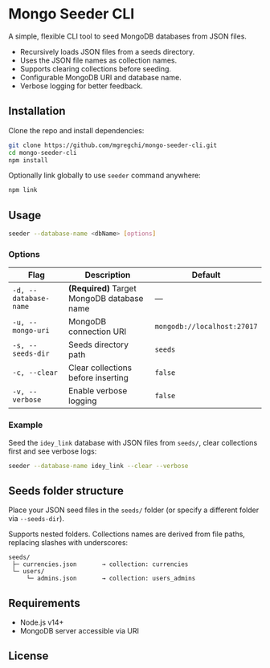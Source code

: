 # Mongo Seeder CLI

A simple, flexible CLI tool to seed MongoDB databases from JSON files.

- Recursively loads JSON files from a seeds directory.
- Uses the JSON file names as collection names.
- Supports clearing collections before seeding.
- Configurable MongoDB URI and database name.
- Verbose logging for better feedback.

## Installation

Clone the repo and install dependencies:

```bash
git clone https://github.com/mgregchi/mongo-seeder-cli.git
cd mongo-seeder-cli
npm install
````

Optionally link globally to use `seeder` command anywhere:

```bash
npm link
```

## Usage

```bash
seeder --database-name <dbName> [options]
```

### Options

| Flag                  | Description                                 | Default                     |
| --------------------- | ------------------------------------------- | --------------------------- |
| `-d, --database-name` | **(Required)** Target MongoDB database name | —                           |
| `-u, --mongo-uri`     | MongoDB connection URI                      | `mongodb://localhost:27017` |
| `-s, --seeds-dir`     | Seeds directory path                        | `seeds`                     |
| `-c, --clear`         | Clear collections before inserting          | `false`                     |
| `-v, --verbose`       | Enable verbose logging                      | `false`                     |

### Example

Seed the `idey_link` database with JSON files from `seeds/`, clear collections first and see verbose logs:

```bash
seeder --database-name idey_link --clear --verbose
```

## Seeds folder structure

Place your JSON seed files in the `seeds/` folder (or specify a different folder via `--seeds-dir`).

Supports nested folders.
Collections names are derived from file paths, replacing slashes with underscores:

```
seeds/
 ├─ currencies.json       → collection: currencies
 └─ users/
     └─ admins.json       → collection: users_admins
```

## Requirements

* Node.js v14+
* MongoDB server accessible via URI

## License


